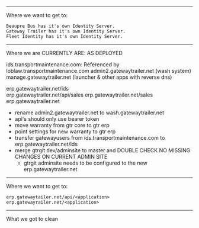 -------------------------------------------------------
Where we want to get to:

	Beaupre Bus has it's own Identity Server.
	Gateway Trailer has it's own Identity Server.
	Fleet Identity has it's own Identity Server.

	
-------------------------------------------------------
Where we are CURRENTLY ARE: AS DEPLOYED

ids.transportmaintenance.com:
	Referenced by 
		loblaw.transportmaintenance.com
		admin2.gatewaytrailer.net (wash system)
		manage.gatewaytrailer.net (launcher & other apps with reverse dns)

erp.gatewaytrailer.net/ids	
	erp.gatewaytrailer.net/api/sales
	erp.gatewaytrailer.net/sales
	erp.gatewaytrailer.net 
	
* rename admin2.gatewaytrailer.net to wash.gatewaytrailer.net
* api's should only use bearer token
* move warranty from gtr core to gtr erp
* point settings for new warranty to gtr erp
* transfer gatewayusers from ids.transportmaintenance.com to erp.gatewaytrailer.net/ids
* merge gtrgit dev/adminsite to master and DOUBLE CHECK NO MISSING CHANGES ON CURRENT ADMIN SITE
	* gtrgit adminsite needs to be configured to the new erp.gatewaytrailer.net


-------------------------------------------------------
Where we want to get to:

	erp.gatewaytailer.net/api/<application>
	erp.gatewayrailer.net/<application>


-------------------------------------------------------
What we got to clean